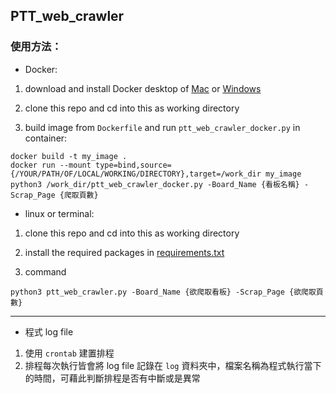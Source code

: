 ## PTT_web_crawler
### 使用方法：
* Docker:
1. download and install Docker desktop of [Mac](https://hub.docker.com/editions/community/docker-ce-desktop-mac/) or [Windows](https://hub.docker.com/editions/community/docker-ce-desktop-windows)

2. clone this repo and cd into this as working directory

3. build image from `Dockerfile` and run `ptt_web_crawler_docker.py` in container:
```
docker build -t my_image .
docker run --mount type=bind,source={/YOUR/PATH/OF/LOCAL/WORKING/DIRECTORY},target=/work_dir my_image python3 /work_dir/ptt_web_crawler_docker.py -Board_Name {看板名稱} -Scrap_Page {爬取頁數}
```

* linux or terminal:
1. clone this repo and cd into this as working directory

2. install the required packages in [requirements.txt](https://github.com/pcchencode/PTT_web_crawler/blob/master/requirements.txt)

3. command
```
python3 ptt_web_crawler.py -Board_Name {欲爬取看板} -Scrap_Page {欲爬取頁數}
```
***
* 程式 log file
1. 使用 `crontab` 建置排程
2. 排程每次執行皆會將 log file 記錄在 `log` 資料夾中，檔案名稱為程式執行當下的時間，可藉此判斷排程是否有中斷或是異常

